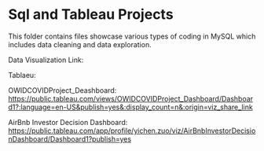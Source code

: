 # Sql and Tableau Projects
This folder contains files showcase various types of coding in MySQL which includes data cleaning and data exploration.


Data Visualization Link:

Tablaeu:

   OWIDCOVIDProject_Deashboard: 
      https://public.tableau.com/views/OWIDCOVIDProject_Dashboard/Dashboard1?:language=en-US&publish=yes&:display_count=n&:origin=viz_share_link
      
   AirBnb Investor Decision Dashboard:
      https://public.tableau.com/app/profile/yichen.zuo/viz/AirBnbInvestorDecisionDashboard/Dashboard1?publish=yes
